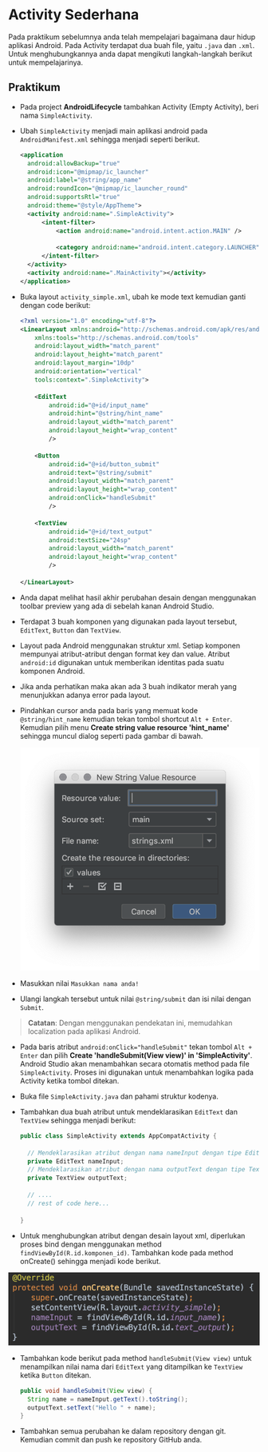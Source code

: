 # Activity Sederhana

Pada praktikum sebelumnya anda telah mempelajari bagaimana daur hidup aplikasi
Android. Pada Activity terdapat dua buah file, yaitu `.java` dan `.xml`. Untuk
menghubungkannya anda dapat mengikuti langkah-langkah berikut untuk
mempelajarinya.

## Praktikum

- Pada project **AndroidLifecycle** tambahkan Activity (Empty Activity), beri
 nama `SimpleActivity`.

- Ubah `SimpleActivity` menjadi main aplikasi android pada `AndroidManifest.xml`
 sehingga menjadi seperti berikut.

  ```xml
  <application
    android:allowBackup="true"
    android:icon="@mipmap/ic_launcher"
    android:label="@string/app_name"
    android:roundIcon="@mipmap/ic_launcher_round"
    android:supportsRtl="true"
    android:theme="@style/AppTheme">
    <activity android:name=".SimpleActivity">
        <intent-filter>
            <action android:name="android.intent.action.MAIN" />

            <category android:name="android.intent.category.LAUNCHER" />
        </intent-filter>
    </activity>
    <activity android:name=".MainActivity"></activity>
  </application>
  ```

- Buka layout `activity_simple.xml`, ubah ke mode text kemudian ganti dengan code berikut:

  ```xml
  <?xml version="1.0" encoding="utf-8"?>
  <LinearLayout xmlns:android="http://schemas.android.com/apk/res/android"
      xmlns:tools="http://schemas.android.com/tools"
      android:layout_width="match_parent"
      android:layout_height="match_parent"
      android:layout_margin="10dp"
      android:orientation="vertical"
      tools:context=".SimpleActivity">

      <EditText
          android:id="@+id/input_name"
          android:hint="@string/hint_name"
          android:layout_width="match_parent"
          android:layout_height="wrap_content"
          />

      <Button
          android:id="@+id/button_submit"
          android:text="@string/submit"
          android:layout_width="match_parent"
          android:layout_height="wrap_content"
          android:onClick="handleSubmit"
          />

      <TextView
          android:id="@+id/text_output"
          android:textSize="24sp"
          android:layout_width="match_parent"
          android:layout_height="wrap_content"
          />

  </LinearLayout>
  ```

- Anda dapat melihat hasil akhir perubahan desain dengan menggunakan toolbar
 preview yang ada di sebelah kanan Android Studio.

- Terdapat 3 buah komponen yang digunakan pada layout tersebut, `EditText`,
 `Button` dan `TextView`.

- Layout pada Android menggunakan struktur xml. Setiap komponen mempunyai
 atribut-atribut dengan format key dan value. Atribut `android:id` digunakan
 untuk memberikan identitas pada suatu komponen Android.

- Jika anda perhatikan maka akan ada 3 buah indikator merah yang menunjukkan
 adanya error pada layout.

- Pindahkan cursor anda pada baris yang memuat kode `@string/hint_name` kemudian
 tekan tombol shortcut `Alt + Enter`. Kemudian pilih menu **Create string value
 resource 'hint_name'** sehingga muncul dialog seperti pada gambar di bawah.

  ![New String Resource](./images/new-string-resource.png)

- Masukkan nilai `Masukkan nama anda!`

- Ulangi langkah tersebut untuk nilai `@string/submit` dan isi nilai dengan
 `Submit`.

 > **Catatan**: Dengan menggunakan pendekatan ini, memudahkan localization pada
 > aplikasi Android.

- Pada baris atribut `android:onClick="handleSubmit"` tekan tombol `Alt + Enter`
 dan pilih **Create 'handleSubmit(View view)' in 'SimpleActivity'**. Android
 Studio akan menambahkan secara otomatis method pada file `SimpleActivity`.
 Proses ini digunakan untuk menambahkan logika pada Activity ketika tombol
 ditekan.

- Buka file `SimpleActivity.java` dan pahami struktur kodenya.
- Tambahkan dua buah atribut untuk mendeklarasikan `EditText` dan `TextView`
 sehingga menjadi berikut:

  ```java
  public class SimpleActivity extends AppCompatActivity {

    // Mendeklarasikan atribut dengan nama nameInput dengan tipe EditText
    private EditText nameInput;
    // Mendeklarasikan atribut dengan nama outputText dengan tipe TextView
    private TextView outputText;

    // ....
    // rest of code here...

  }
  ```

- Untuk menghubungkan atribut dengan desain layout xml, diperlukan proses bind
 dengan menggunakan method `findViewById(R.id.komponen_id)`. Tambahkan kode
 pada method onCreate() sehingga menjadi kode berikut.

 ![findViewById()](./images/findViewById.png)

- Tambahkan kode berikut pada method `handleSubmit(View view)` untuk menampilkan
 nilai nama dari `EditText` yang ditampilkan ke `TextView` ketika `Button` ditekan.

  ```java
  public void handleSubmit(View view) {
    String name = nameInput.getText().toString();
    outputText.setText("Hello " + name);
  }
  ```

- Tambahkan semua perubahan ke dalam repository dengan git. Kemudian commit
    dan push ke repository GitHub anda.
